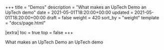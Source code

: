 +++
title = "Demos"
description = "What makes an UpTech Demo an UpTech demo"
date = 2021-05-01T18:20:00+00:00
updated = 2021-05-01T18:20:00+00:00
draft = false
weight = 420
sort_by = "weight"
template = "docs/page.html"

[extra]
toc = true
top = false
+++

What makes an UpTech Demo an UpTech demo
